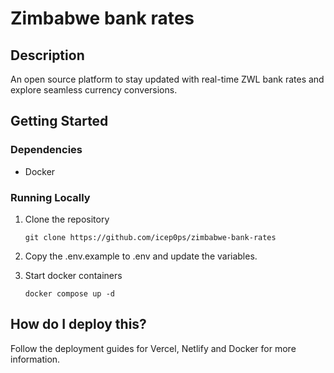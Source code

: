 # Zimbabwe bank rates

## Description

An open source platform to stay updated with real-time ZWL bank rates and explore seamless currency conversions.

## Getting Started

### Dependencies

- Docker

### Running Locally

1. Clone the repository

   ```
   git clone https://github.com/icep0ps/zimbabwe-bank-rates
   ```

2. Copy the .env.example to .env and update the variables.

3. Start docker containers

   ```
   docker compose up -d
   ```

## How do I deploy this?

Follow the deployment guides for Vercel, Netlify and Docker for more information.
